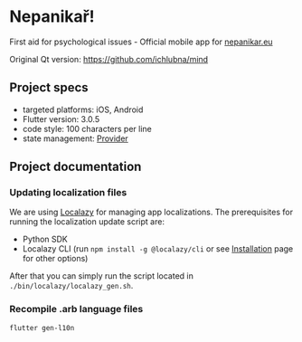 # Nepanikař!

First aid for psychological issues - Official mobile app for [nepanikar.eu](https://nepanikar.eu/)

Original Qt version: https://github.com/ichlubna/mind

## Project specs

- targeted platforms: iOS, Android
- Flutter version: 3.0.5
- code style: 100 characters per line
- state management: [Provider](https://pub.dev/packages/provider)

## Project documentation

### Updating localization files
We are using [Localazy](https://localazy.com/) for managing app localizations.
The prerequisites for running the localization update script are:
   - Python SDK
   - Localazy CLI (run `npm install -g @localazy/cli` or see [Installation](https://localazy.com/docs/cli/installation) page for other options)

After that you can simply run the script located in `./bin/localazy/localazy_gen.sh`.

### Recompile .arb language files
`flutter gen-l10n`

